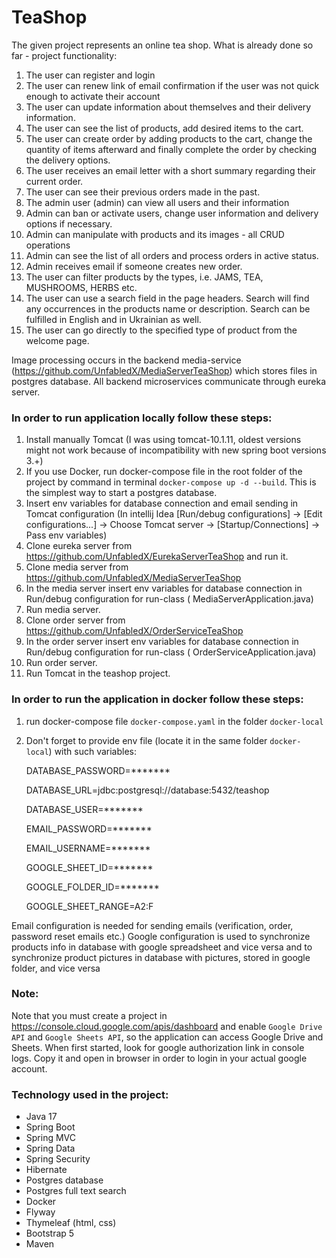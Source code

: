 # TeaShop

The given project represents an online tea shop.
What is already done so far - project functionality:
1. The user can register and login
2. The user can renew link of email confirmation if the user was not quick enough to activate their account
3. The user can update information about themselves and their delivery information.
4. The user can see the list of products, add desired items to the cart.
5. The user can create order by adding products to the cart, change the quantity of items afterward and 
finally complete the order by checking the delivery options.
6. The user receives an email letter with a short summary regarding their current order.
7. The user can see their previous orders made in the past.
8. The admin user (admin) can view all users and their information
9. Admin can ban or activate users, change user information and delivery options if necessary.
10. Admin can manipulate with products and its images - all CRUD operations
11. Admin can see the list of all orders and process orders in active status.
12. Admin receives email if someone creates new order.
13. The user can filter products by the types, i.e. JAMS, TEA, MUSHROOMS, HERBS etc.
14. The user can use a search field in the page headers. Search will find any occurrences in the products name or description. Search can be fulfilled in English and in Ukrainian as well.
15. The user can go directly to the specified type of product from the welcome page.

Image processing occurs in the backend media-service
(https://github.com/UnfabledX/MediaServerTeaShop) which stores files in postgres database.
All backend microservices communicate through eureka server.

### In order to run application locally follow these steps:
1. Install manually Tomcat (I was using tomcat-10.1.11, oldest versions might not work because of incompatibility with
   new spring boot versions 3.+)
2. If you use Docker, run docker-compose file in the root folder of the project by command in
   terminal `docker-compose up -d --build`. This is the simplest way to start a postgres database.
3. Insert env variables for database connection and email sending in Tomcat configuration (In intellij
   Idea [Run/debug configurations] -> [Edit configurations...] -> Choose Tomcat server -> [Startup/Connections] -> Pass
   env variables)
4. Clone eureka server from https://github.com/UnfabledX/EurekaServerTeaShop and run it.
5. Clone media server from https://github.com/UnfabledX/MediaServerTeaShop
6. In the media server insert env variables for database connection in Run/debug configuration for run-class (
   MediaServerApplication.java)
7. Run media server.
8. Clone order server from https://github.com/UnfabledX/OrderServiceTeaShop
9. In the order server insert env variables for database connection in Run/debug configuration for run-class (
   OrderServiceApplication.java)
10. Run order server.
11. Run Tomcat in the teashop project.

### In order to run the application in docker follow these steps:
1. run docker-compose file `docker-compose.yaml` in the folder `docker-local`
2. Don't forget to provide env file (locate it in the same folder `docker-local`) with such variables: 

   DATABASE_PASSWORD=*******

   DATABASE_URL=jdbc:postgresql://database:5432/teashop

   DATABASE_USER=*******

   EMAIL_PASSWORD=*******

   EMAIL_USERNAME=*******

   GOOGLE_SHEET_ID=*******

   GOOGLE_FOLDER_ID=*******

   GOOGLE_SHEET_RANGE=A2:F

Email configuration is needed for sending emails (verification, order, password reset emails etc.)
Google configuration is used to synchronize products info in database with google spreadsheet and vice versa
and to synchronize product pictures in database with pictures, stored in google folder, and vice versa

### Note: 
Note that you must create a project in https://console.cloud.google.com/apis/dashboard
and enable `Google Drive API` and `Google Sheets API`, so the application can access Google Drive and Sheets.
When first started, look for google authorization link in console logs. Copy it and open in browser in order
to login in your actual google account. 

### Technology used in the project:

- Java 17
- Spring Boot
- Spring MVC
- Spring Data
- Spring Security
- Hibernate
- Postgres database
- Postgres full text search
- Docker
- Flyway
- Thymeleaf (html, css)
- Bootstrap 5
- Maven
